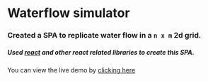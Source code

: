 # Waterflow simulator
### Created a SPA to replicate water flow in a `n x m` 2d grid.
##### Used [react](https://reactjs.org) and other react related libraries to create this SPA.
 You can view the live demo by [clicking here](https://vigneshd96.github.io/waterflow_siomulator)